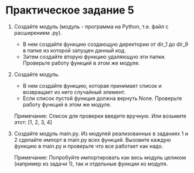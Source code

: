 # Практическое задание 5
1. Создайте модуль (модуль - программа на Python, т.е. файл с расширением .py). 
    * В нем создайте функцию создающую директории от dir_1 до dir_9 в папке из которой запущен данный код.
    * Затем создайте вторую функцию удаляющую эти папки. Проверьте работу функций в этом же модуле.
1. Создайте модуль. 
    * В нем создайте функцию, которая принимает список и возвращает из него случайный элемент.
    * Если список пустой функция должна вернуть None. Проверьте работу функций в этом же модуле.
    
    Примечание: Список для проверки введите вручную. Или возьмите этот: [1, 2, 3, 4]
1. Создайте модуль main.py. Из модулей реализованных в заданиях 1 и 2 сделайте импорт в main.py всех функций. Вызовите каждую функцию в main.py и проверьте что все работает как надо.

    Примечание: Попробуйте импортировать как весь модуль целиком (например из задачи 1), так и отдельные функции из модуля.
